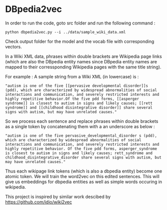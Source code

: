 # DBpedia2vec

In order to run the code, goto src folder and run the following command :

    python dbpedia2vec.py --i ../data/sample_wiki_data.xml

Check output folder for the model and the vocab file with corresponding vectors.

In a Wiki XML data, phrases within double brackets are Wikipedia page links (which are also the DBpedia entity names since DBpedia entity names are mapped to their corressponding Wikipedia pages with the same title string).

    
    
For example : A sample string from a Wiki XML (in lowercase) is :
    
    "autism is one of the five [[pervasive developmental disorder]]s (pdd), which are characterized by widespread abnormalities of social interactions and communication, and severely restricted interests and highly repetitive behavior.Of the five pdd forms, [[asperger syndrome]] is closest to autism in signs and likely causes; [[rett syndrome]] and [[childhood disintegrative disorder]] share several signs with autism, but may have unrelated causes." 

So we process each sentence and replace phrases within double brackets as a single token by concatenating them with a an underscore as below :

    "autism is one of the five pervasive_developmental_disorder s (pdd), which are characterized by widespread abnormalities of social interactions and communication, and severely restricted interests and highly repetitive behavior. Of the five pdd forms, asperger_syndrome is closest to autism in signs and likely causes; rett_syndrome and childhood_disintegrative_disorder share several signs with autism, but may have unrelated causes." 

   Thus each wikipage link tokens (which is also a dbpedia entity) become  one atomic token. We will train the word2vec on this edited sentences. This will give us embeddings for dbpedia entities as well as simple words occuring in wikipedia.





This project is inspired by similar work descibed by https://github.com/idio/wiki2vec
